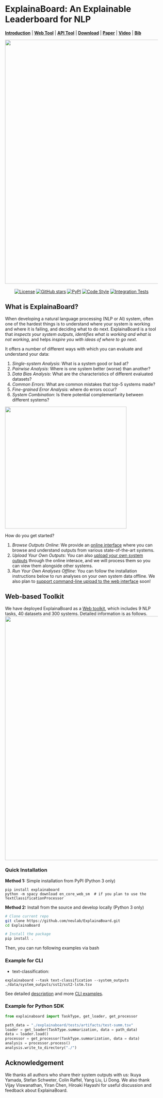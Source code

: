 # ExplainaBoard: An Explainable Leaderboard for NLP
[**Introduction**](#introduction) | 
[**Web Tool**](https://github.com/neulab/ExplainaBoard#web-based-toolkit-quick-learning) |
[**API Tool**](#api-based-toolkit-quick-installation) |
[**Download**](#download-system-outputs) |
[**Paper**](https://arxiv.org/pdf/2104.06387.pdf) |
[**Video**](https://www.youtube.com/watch?v=3X6NgpbN_GU) |
[**Bib**](http://explainaboard.nlpedia.ai/explainaboard.bib)

<p align="center">
  <img src="./fig/logo-full-v2.png" width="800" class="center">
  <br />
  <br />
  <a href="https://github.com/neulab/ExplainaBoard/blob/main/LICENSE"><img alt="License" src="https://img.shields.io/github/license/neulab/ExplainaBoard" /></a>
  <a href="https://github.com/neulab/ExplainaBoard/stargazers"><img alt="GitHub stars" src="https://img.shields.io/github/stars/neulab/ExplainaBoard" /></a>
  <a href="https://pypi.org/project//"><img alt="PyPI" src="https://img.shields.io/pypi/v/explainaboard" /></a>
  <a href="https://github.com/psf/black"><img alt="Code Style" src="https://img.shields.io/badge/code%20style-black-black" /></a>
  <a href=".github/workflows/ci.yml"><img alt="Integration Tests", src="https://github.com/neulab/ExplainaBoard/actions/workflows/ci.yml/badge.svg?event=push" /></a>
</p>

## What is ExplainaBoard?

When developing a natural language processing (NLP or AI) system, often one of the hardest things is to understand where your system is working and where it is failing, and deciding what to do next. ExplainaBoard is a tool that *inspects your system outputs*, *identifies what is working and what is not working*, and helps *inspire you with ideas of where to go next*.

It offers a number of different ways with which you can evaluate and understand your data:

1. *Single-system Analysis*: What is a system good or bad at?
2. *Pairwise Analysis*: Where is one system better (worse) than another?
3. *Data Bias Analysis*: What are the characteristics of different evaluated datasets?
4. *Common Errors*: What are common mistakes that top-5 systems made?
5. *Fine-grained Error Analysis*: where do errors occur?
6. *System Combination*: Is there potential complementarity between different systems?

<img src="./fig/intro.png" width="400" class="center">

How do you get started?

1. *Browse Outputs Online*: We provide an [online interface](http://explainaboard.nlpedia.ai/) where you can browse and understand outputs from various state-of-the-art systems.
2. *Upload Your Own Outputs*: You can also [upload your own system outputs](https://docs.google.com/forms/d/e/1FAIpQLSdb_3PPRTXXjkl9MWUeVLc8Igw0eI-EtOrU93i6B61X9FRJKg/viewform) through the online interace, and we will process them so you can view them alongside other systems.
3. *Run Your Own Analyses Offline*: You can follow the installation instructions below to run analyses on your own system data offline. We also plan to [support command-line upload to the web interface](https://github.com/neulab/ExplainaBoard/issues/60) soon!


## Web-based Toolkit

We have deployed ExplainaBoard as a [Web toolkit](http://explainaboard.nlpedia.ai/), which includes 9 NLP tasks, 
40 datasets and 300 systems. Detailed information is as follows.
<img src="./fig/demo.gif" width="800" class="center">

### Quick Installation

**Method 1:** Simple installation from PyPI (Python 3 only)

```
pip install explainaboard
python -m spacy download en_core_web_sm  # if you plan to use the TextClassificationProcessor
```

**Method 2:** Install from the source and develop locally (Python 3 only)

```bash
# Clone current repo
git clone https://github.com/neulab/ExplainaBoard.git
cd ExplainaBoard

# Install the package
pip install .
```

Then, you can run following examples via bash


### Example for CLI

* text-classification:
```shell
explainaboard --task text-classification --system_outputs ./data/system_outputs/sst2/sst2-lstm.tsv
```
See detailed [description](https://github.com/neulab/ExplainaBoard/blob/main/docs/task_text_classification.md) and 
more [CLI examples](https://github.com/neulab/ExplainaBoard/blob/main/docs/cli_examples.md).


### Example for Python SDK

```python
from explainaboard import TaskType, get_loader, get_processor

path_data = "./explainaboard/tests/artifacts/test-summ.tsv"
loader = get_loader(TaskType.summarization, data = path_data)
data = loader.load()
processor = get_processor(TaskType.summarization, data = data)
analysis = processor.process()
analysis.write_to_directory("./")
```


## Acknowledgement
We thanks all authors who share their system outputs with us: Ikuya Yamada, Stefan Schweter,
Colin Raffel, Yang Liu, Li Dong. We also thank
Vijay Viswanathan, Yiran Chen, Hiroaki Hayashi for useful discussion and feedback about ExplainaBoard.


